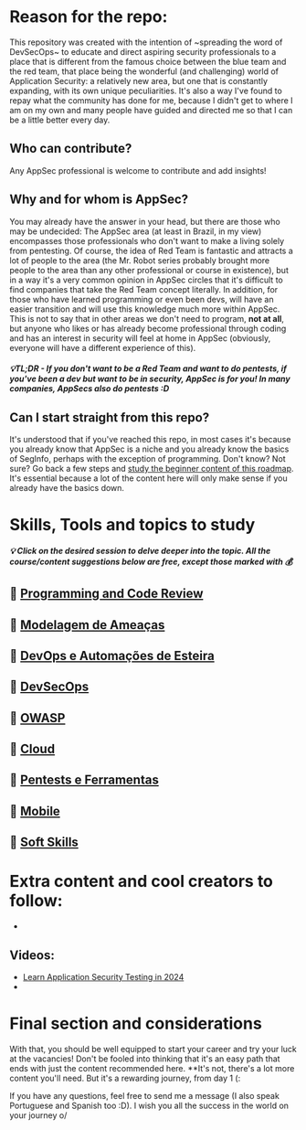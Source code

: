 # Reason for the repo:
This repository was created with the intention of ~spreading the word of DevSecOps~ to educate and direct aspiring security professionals to a place that is different from the famous choice between the blue team and the red team, that place being the wonderful (and challenging) world of Application Security: a relatively new area, but one that is constantly expanding, with its own unique peculiarities. It's also a way I've found to repay what the community has done for me, because I didn't get to where I am on my own and many people have guided and directed me so that I can be a little better every day.

## Who can contribute?
Any AppSec professional is welcome to contribute and add insights!

## Why and for whom is AppSec?
You may already have the answer in your head, but there are those who may be undecided: The AppSec area (at least in Brazil, in my view) encompasses those professionals who don't want to make a living solely from pentesting. Of course, the idea of Red Team is fantastic and attracts a lot of people to the area (the Mr. Robot series probably brought more people to the area than any other professional or course in existence), but in a way it's a very common opinion in AppSec circles that it's difficult to find companies that take the Red Team concept literally. In addition, for those who have learned programming or even been devs, will have an easier transition and will use this knowledge much more within AppSec. This is not to say that in other areas we don't need to program, **not at all**, but anyone who likes or has already become professional through coding and has an interest in security will feel at home in AppSec (obviously, everyone will have a different experience of this).

##### 💡TL;DR - If you don't want to be a Red Team and want to do pentests, if you've been a dev but want to be in security, AppSec is for you! In many companies, AppSecs also do pentests :D

## Can I start straight from this repo?
It's understood that if you've reached this repo, in most cases it's because you already know that AppSec is a niche and you already know the basics of SegInfo, perhaps with the exception of programming. Don't know? Not sure? Go back a few steps and [study the beginner content of this roadmap](https://roadmap.sh/cyber-security). It's essential because a lot of the content here will only make sense if you already have the basics down.

# Skills, Tools and topics to study

##### 💡 Click on the desired session to delve deeper into the topic. All the course/content suggestions below are free, except those marked with 💰

## 🔗 [Programming and Code Review](https://github.com/PedroKetzer/roadmap-appsec/blob/main/Programming%20and%20Code%20Review/Programming.md)

## 🔗 [Modelagem de Ameaças](https://github.com/PedroKetzer/roadmap-appsec/blob/main/Threat%20Modelling/ThreatModelling.md)

## 🔗 [DevOps e Automações de Esteira](https://github.com/PedroKetzer/roadmap-appsecbr/blob/main/DevOps%20and%20Automations/DevOps.md)

## 🔗 [DevSecOps](https://github.com/PedroKetzer/roadmap-appsec/blob/main/DevSecOps/DevSecOps.md)

## 🔗 [OWASP](https://github.com/PedroKetzer/roadmap-appsec/blob/main/OWASP/OWASP.md)

## 🔗 [Cloud](https://github.com/PedroKetzer/roadmap-appsec/blob/main/Cloud/Cloud.md)
  
## 🔗 [Pentests e Ferramentas](https://github.com/PedroKetzer/roadmap-appsec/blob/main/Pentests%20and%20Tools/Pentests.md)

## 🔗 [Mobile](https://github.com/PedroKetzer/roadmap-appsec/blob/main/Mobile/Mobile.md)

## 🔗 [Soft Skills](https://github.com/PedroKetzer/roadmap-appsec/blob/main/Soft%20Skills/SoftSkills.md)


# Extra content and cool creators to follow:
- 
## Videos:
- [Learn Application Security Testing in 2024](https://www.youtube.com/watch?v=4-E5qcHvpEk)
- 
# Final section and considerations
With that, you should be well equipped to start your career and try your luck at the vacancies! Don't be fooled into thinking that it's an easy path that ends with just the content recommended here. **It's not, there's a lot more content you'll need. But it's a rewarding journey, from day 1 (:

If you have any questions, feel free to send me a message (I also speak Portuguese and Spanish too :D). I wish you all the success in the world on your journey o/
